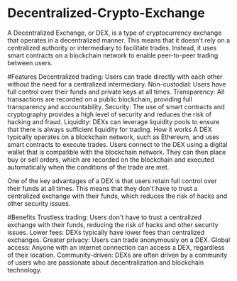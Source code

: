 # Decentralized-Crypto-Exchange
A Decentralized Exchange, or DEX, is a type of cryptocurrency exchange that operates in a decentralized manner. This means that it doesn't rely on a centralized authority or intermediary to facilitate trades. Instead, it uses smart contracts on a blockchain network to enable peer-to-peer trading between users.

#Features
Decentralized trading: Users can trade directly with each other without the need for a centralized intermediary.
Non-custodial: Users have full control over their funds and private keys at all times.
Transparency: All transactions are recorded on a public blockchain, providing full transparency and accountability.
Security: The use of smart contracts and cryptography provides a high level of security and reduces the risk of hacking and fraud.
Liquidity: DEXs can leverage liquidity pools to ensure that there is always sufficient liquidity for trading.
How it works
A DEX typically operates on a blockchain network, such as Ethereum, and uses smart contracts to execute trades. Users connect to the DEX using a digital wallet that is compatible with the blockchain network. They can then place buy or sell orders, which are recorded on the blockchain and executed automatically when the conditions of the trade are met.

One of the key advantages of a DEX is that users retain full control over their funds at all times. This means that they don't have to trust a centralized exchange with their funds, which reduces the risk of hacks and other security issues.

#Benefits
Trustless trading: Users don't have to trust a centralized exchange with their funds, reducing the risk of hacks and other security issues.
Lower fees: DEXs typically have lower fees than centralized exchanges.
Greater privacy: Users can trade anonymously on a DEX.
Global access: Anyone with an internet connection can access a DEX, regardless of their location.
Community-driven: DEXs are often driven by a community of users who are passionate about decentralization and blockchain technology.
